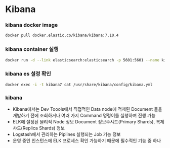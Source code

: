 # Kibana

### **kibana docker image**

```bash
docker pull docker.elastic.co/kibana/kibana:7.10.4
```

### **kibana container 실행**

```bash
docker run -d --link elasticsearch:elasticsearch -p 5601:5601 --name kibana docker.elastic.co/kibana/kibana:7.6.2
```

### **kibana es 설정 확인**

```bash
docker exec -i -t kibana7 cat /usr/share/kibana/config/kibana.yml
```

### kibana

- Kibana에서는 Dev Toools에서 직접적인 Data node에 적제된 Document 들을 개발하기 전에 조회하거나 여러 가지 Command 명령어를 실행하며 진행 가능
- ELK에 설정된 물리적 Node 정보 Document 정보주샤드(Primary Shards), 복제샤드(Replica Shards) 정보
- Logstash에서 관리하는 Piplines 실행되는 Job 기능 정보
- 운영 중인 인스턴스에 ELK 프로세스 확인 가능하기 때문에 필수적인 기능 중 하나